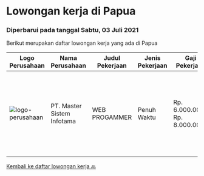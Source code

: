 
  # Lowongan kerja di Papua

  ### Diperbarui pada tanggal Sabtu, 03 Juli 2021

  Berikut merupakan daftar lowongan kerja yang ada di Papua

  |Logo Perusahaan | Nama Perusahaan | Judul Pekerjaan | Jenis Pekerjaan | Gaji Pekerjaan | Lokasi | Deskripsi | Tanggal diunggah | Pranala |
  | -------------- | --------------- | --------------- | --------- | --------- | -------------- | ------- | ----------- | ----------- |
  |![logo-perusahaan](https://image-service-cdn.seek.com.au/2f13fa8d9665580b44c4bdc2276de5ec364a7ab7/ee4dce1061f3f616224767ad58cb2fc751b8d2dc)|PT. Master Sistem Infotama|WEB PROGAMMER|Penuh Waktu|Rp. 6.000.000-Rp. 8.000.000|Papua|Membuat &amp; Mengembangkan aplikasi yang berfungsi dengan baik dan berkualitas tinggi Melakukan testing, troubleshooting dan memperbaiki bugs...|Rabu, 23 Juni 2021|https://www.jobstreet.co.id/id/job/web-progammer-3550916?token=0~4468f4c3-6eeb-4682-aa85-c6abe1b2c5df&sectionRank=1&jobId=jobstreet-id-job-3550916|


  [Kembali ke daftar lowongan kerja 🔙](../README.md#daftar-lowongan-kerja)
  